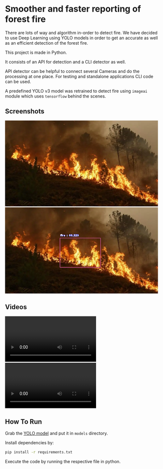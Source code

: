 # Smoother and faster reporting of forest fire

There are lots of way and algorithm in-order to detect fire. We have decided to use Deep Learning using YOLO models in order to get an accurate as well as an efficient detection of the forest fire.

This project is made in Python.

It consists of an API for detection and a CLI detector as well.

API detector can be helpful to connect several Cameras and do the processing at one place.
For testing and standalone applications CLI code can be used.

A predefined YOLO v3 model was retrained to detect fire using `imageai` module which uses `tensorflow` behind the scenes.

## Screenshots

![Test Image](https://github.com/sudo-gyan/FireDetection/raw/master/tests/image/test.jpg)
![Processed Image](https://github.com/sudo-gyan/FireDetection/raw/master/tests/image/test-processed.png)

## Videos

![Test Video](https://github.com/sudo-gyan/FireDetection/raw/master/tests/video/video.mp4)
![Processed Video](https://github.com/sudo-gyan/FireDetection/raw/master/tests/video/video-processed.avi)

## How To Run

Grab the [YOLO model](https://drive.google.com/file/d/1-ZroDaCrfJcf0OwBcppBKCEek4Eu3Mo3/view?usp=sharing) and put it in `models` directory.  

Install dependencies by:  

```bash
pip install -r requirements.txt
```

Execute the code by running the respective file in python.
